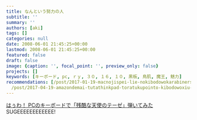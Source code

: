 ```yaml
---
title: なんという努力の人
subtitle: ''
summary: ''
authors: [aki]
tags: []
categories: null
date: 2008-06-01 21:45:25+00:00
lastmod: 2008-06-01 21:45:25+00:00
featured: false
draft: false
image: {caption: '', focal_point: '', preview_only: false}
projects: []
keywords: [キーボード, pc, ｒｙ, ３０, １６, １０, 黒板, 鳥肌, 魔王, 魅力]
recommendations: [/post/2017-01-19-macnojispei-lie-nokibodowokarabinershi-wazuniuspei-lie-nisuru/,
  /post/2017-04-19-amazondemai-tutathinkpad-toratukupointo-kibodowoxiu-li-sita/, /post/2009-05-19-iphonedeexpressyu-yue-gadekiruapuri/]
---
```

[はぅわ！ PCのキーボードで「残酷な天使のテーゼ」弾いてみた](http://3q3q.blog89.fc2.com/blog-entry-3476.html)  
SUGEEEEEEEEEEEE!


